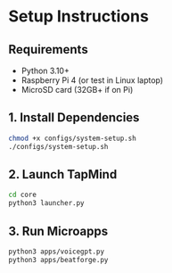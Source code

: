 # Setup Instructions

## Requirements

- Python 3.10+
- Raspberry Pi 4 (or test in Linux laptop)
- MicroSD card (32GB+ if on Pi)

## 1. Install Dependencies

```bash
chmod +x configs/system-setup.sh
./configs/system-setup.sh
```

## 2. Launch TapMind

```bash
cd core
python3 launcher.py
```

## 3. Run Microapps

```bash
python3 apps/voicegpt.py
python3 apps/beatforge.py
```

